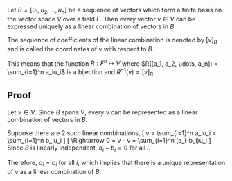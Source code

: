 Let $B = [u_1, u_2, \ldots, u_n]$ be a sequence of vectors which form a finite basis
on the vector space $V$ over a field $F$.
Then every vector $v \in V$ can be expressed uniquely as a linear combination of vectors in $B$.

The sequence of coefficients of the linear combination is denoted by $[v]_B$ and
is called the coordinates of $v$ with respect to $B$.

This means that the function $R: F^n \mapsto V$ where
$R([a_1, a_2, \ldots, a_n]) = \sum_{i=1}^n a_iu_i$ is a bijection
and $R^{-1}(v) = [v]_B$.

## Proof

Let $v \in V$.
Since $B$ spans $V$, every v can be represented as a linear combination of vectors in $B$.

Suppose there are 2 such linear combinations,
\[ v = \sum_{i=1}^n a_iu_i = \sum_{i=1}^n b_iu_i \]
\[ \Rightarrow 0 = v - v = \sum_{i=1}^n (a_i-b_i)u_i \]
Since $B$ is linearly independent, $a_i - b_i = 0$ for all $i$.

Therefore, $a_i = b_i$ for all $i$, which implies that there is a unique
representation of $v$ as a linear combination of $B$.
